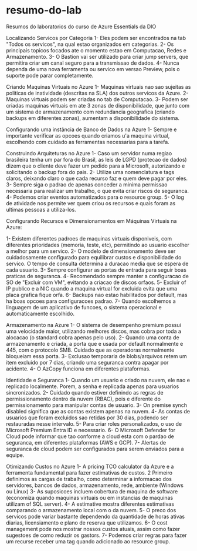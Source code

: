 # resumo-do-lab
Resumos do laboratorios do curso de Azure Essentials da DIO

Localizando Servicos por Categoria
1- Eles podem ser encontrados na tab "Todos os servicos", na qual estao organizados em categorias.
2- Os principais topicos focados ate o momento estao em Computacao, Redes e Armazenamento.
3- O Bastion vai ser utilizado para criar jump servers, que permitira criar um canal seguro para a transmissao de dados.
4- Nunca dependa de uma nova ferramenta ou servico em versao Preview, pois o suporte pode parar completamente.

Criando Maquinas Virtuais no Azure
1- Maquinas virtuais nao sao sujeitas as politicas de inatividade (descritas na SLA) dos outros servicos da Azure.
2- Maquinas virtuais podem ser criadas no tab de Computacao.
3- Podem ser criadas maquinas virtuais em ate 3 zonas de disponibilidade, que junto com um sistema de armazenamento com redundancia geografica (criando backups em diferentes zonas), aumentam a disponibilidade do sistema.

Configurando uma instância de Banco de Dados na Azure
1- Sempre e importante verificar as opcoes quando criamos u'a maquina virtual, escolhendo com cuidado as ferramentas necessarias para a tarefa.

Construindo Arquiteturas no Azure
1- Caso um servidor numa regiao brasileira tenha um par fora do Brasil, as leis de LGPD (protecao de dados) dizem que o cliente deve fazer um pedido para a Microsoft, autorizando e solicitando o backup fora do pais.
2- Utilize uma nomenclatura e tags claros, deixando claro o que cada recurso faz e quem deve pagar por eles.
3- Sempre siga o padrao de apenas conceder a minima permissao necessaria para realizar um trabalho, o que evita criar riscos de seguranca.
4- Podemos criar eventos automatizados para o resource group.
5- O log de atividade nos permite ver quem criou os recursos e quais foram as ultimas pessoas a utiliza-los.

Configurando Recursos e Dimensionamentos em Máquinas Virtuais na Azure:

1- Existem diferentes padroes de maquinas virtuais disponiveis, com diferentes prioridades (memoria, teste, etc), permitindo ao usuario escolher a melhor para um servico.
2- O modelo de dimensionamento deve ser cuidadosamente configurado para equilibrar custos e disponibilidade do servico. O tempo de consulta determina a duracao media que se espera de cada usuario.
3- Sempre configurar as portas de entrada para seguir boas praticas de seguranca.
4- Recomendado sempre manter a configuracao de SO de "Excluir com VM", evitando a criacao de discos orfaos.
5- Excluir of IP publico e a NIC quando a maquina virtual for excluida evita que uma placa grafica fique orfa.
6- Backups nao estao habilitados por default, mas ha boas opcoes para configuracoes padrao.
7- Quando escolhemos a linguagem de um aplicativo de funcoes, o sistema operacional e automaticamente escolhido.

Armazenamento na Azure
1- O sistema de desempenho premium possui uma velocidade maior, utilizando melhores discos, mas cobra por toda a alocacao (o standard cobra apenas pelo uso).
2- Quando uma conta de armazenamento e criada, a porta que e usada por default normalmente e 445, com o protocolo SMB. Cuidado que as operadoras normalmente bloqueiam essa porta.
3- Exclusao temporaria de blobs/arquivos retem um item excluido por 7 dias, criando uma seguranca contra apagar por acidente.
4- O AzCopy funciona em diferentes plataformas.

Identidade e Seguranca
1- Quando um usuario e criado na nuvem, ele nao e replicado localmente. Porem, a senha e replicada apenas para usuarios sincronizados.
2- Cuidado quando estiver definindo as regras de permissionamento dentro da nuvem (RBAC), pois e diferente do permissionamento para manipular contas de usuario.
3- On premise synch disabled significa que as contas existem apenas na nuvem.
4- As contas de usuarios que foram excluidos sao retidas por 30 dias, podendo ser restauradas nesse intervalo.
5- Para criar roles personalizados, o uso de Microsoft Premium Entra ID e necessario.
6- O Microsoft Defender for Cloud pode informar que tao conforme a cloud esta com o pardao de seguranca, em diferentes plataformas (AWS e GCP).
7- Alertas de seguranca de cloud podem ser configurados para serem enviados para a equipe.

Otimizando Custos no Azure
1- A pricing TCO calculator da Azure e a ferramenta fundamental para fazer estimativas de custos.
2 Primeiro definimos as cargas de trabalho, como determinar a informacao dos servidores, bancos de dados, armazenamento, rede, ambiente (Windows ou Linux)
3- As suposicoes incluem cobertura de maquina de software (economiza quando maquinas virtuais ou em instancias de maquinas utilizam of SQL server).
4- A estimative mostra diferentes estimativas comparando o armazenamento local com o da nuvem.
5- O preco dos servicos pode variar bastante dependendo da quantidade de horas ativas diarias, licensiamento e plano de reserva que utilizamos.
6- O cost management pode nos mostrar nossos custos atuais, assim como fazer sugestoes de como reduzir os gastors.
7- Podemos criar regras para fazer um recurse receber uma tag quando adicionado ao resource group.

